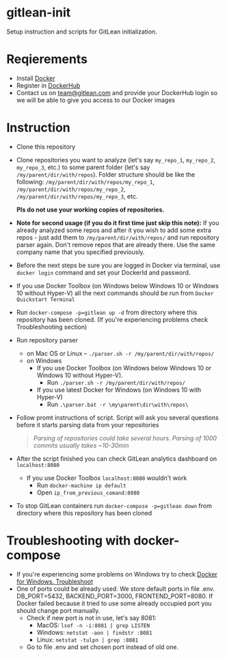 # gitlean-init
Setup instruction and scripts for GitLean initialization.

# Reqierements
* Install [Docker](https://www.docker.com/)
* Register in [DockerHub](https://hub.docker.com)
* Contact us on team@gitlean.com and provide your DockerHub login so we will be able to give you access to our Docker images

# Instruction
* Clone this repository
* Clone repositories you want to analyze (let's say `my_repo_1`, `my_repo_2`, `my_repo_3`, etc.) to some parent folder (let's say `/my/parent/dir/with/repos`).
Folder structure should be like the following:
  `/my/parent/dir/with/repos/my_repo_1`,
  `/my/parent/dir/with/repos/my_repo_2`,
  `/my/parent/dir/with/repos/my_repo_3`,
  etc.

  **Pls do not use your working copies of repositories.**

* **Note for second usage (if you do it first time just skip this note):**
  If you already analyzed some repos and after it you wish to add some extra repos - just add them to `/my/parent/dir/with/repos/` and run repository parser again. Don't remove repos that are already there. Use the same company name that you specified previously.

* Before the next steps be sure you are logged in Docker via terminal, use `docker login` command and set your DockerId and password.
* If you use Docker Toolbox (on Windows below Windows 10 or Windows 10 without Hyper-V) all the next commands should be run from `Docker Quickstart Terminal`
* Run `docker-compose -p=gitlean up -d` from directory where this repository has been cloned. (If you're experiencing problems check Troubleshooting section)
* Run repository parser
  * on Mac OS or Linux – `./parser.sh -r /my/parent/dir/with/repos/`
  * on Windows
    * If you use Docker Toolbox (on Windows below Windows 10 or Windows 10 without Hyper-V).
      * Run `./parser.sh -r /my/parent/dir/with/repos/`
    * If you use latest Docker for Windows (on Windows 10 with Hyper-V)
      * Run `.\parser.bat -r \my\parent\dir\with\repos\`
* Follow promt instructions of script. Script will ask you several questions before it starts parsing data from your repositories
  > *Parsing of repositories could take several hours. Parsing of 1000 commits usually takes ~10-30min*
* After the script finished you can check GitLean analytics dashboard on `localhost:8080`
  * If you use Docker Toolbox `localhost:8080` wouldn't work
    * Run `docker-machine ip default`
    * Open `ip_from_previous_comand:8080`
* To stop GitLean containers run `docker-compose -p=gitlean down` from directory where this repository has been cloned

# Troubleshooting with docker-compose

* If you're experiencing some problems on Windows try to check [Docker for Windows. Troubleshoot]( https://docs.docker.com/docker-for-windows/troubleshoot/)
* One of ports could be already used. We store default ports in file .env. DB_PORT=5432, BACKEND_PORT=3000, FRONTEND_PORT=8080. If Docker failed because it tried to use some already occupied port you should change port manually.
  * Check if new port is not in use, let's say 8081:
    * MacOS: `lsof -n -i:8081 | grep LISTEN`
    * Windows: `netstat -aon | findstr :8081`
    * Linux: `netstat -tulpn | grep :8081`
  * Go to file .env and set chosen port instead of old one.
